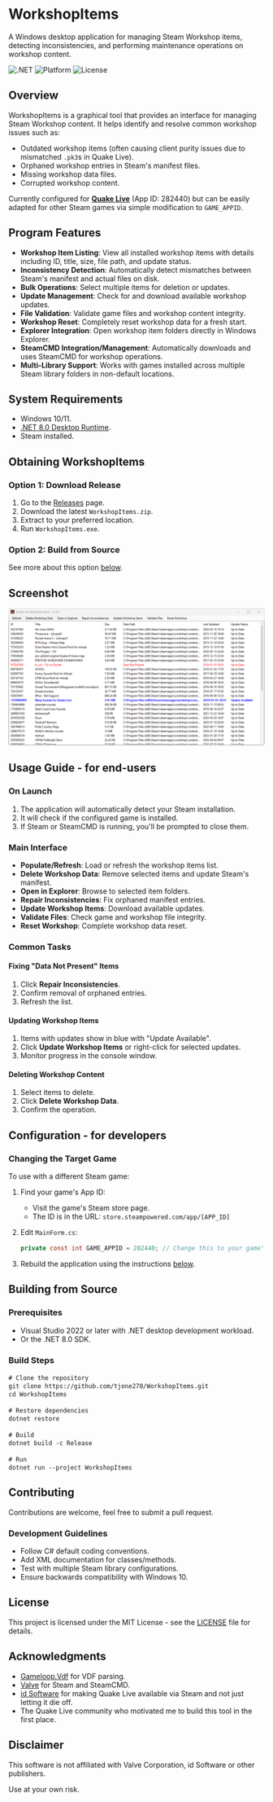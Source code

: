 # WorkshopItems

A Windows desktop application for managing Steam Workshop items, detecting inconsistencies, and performing maintenance operations on workshop content.

![.NET](https://img.shields.io/badge/.NET-8.0-blue.svg)
![Platform](https://img.shields.io/badge/platform-Windows-lightgrey.svg)
![License](https://img.shields.io/badge/license-MIT-green.svg)

## Overview

WorkshopItems is a graphical tool that provides an interface for managing Steam Workshop content. It helps identify and resolve common workshop issues such as:
- Outdated workshop items (often causing client purity issues due to mismatched `.pk3`s in Quake Live).
- Orphaned workshop entries in Steam's manifest files.
- Missing workshop data files.
- Corrupted workshop content.

Currently configured for [**Quake Live**](https://store.steampowered.com/app/282440/Quake_Live/) (App ID: 282440) but can be easily adapted for other Steam games via simple modification to `GAME_APPID`.

## Program Features

- **Workshop Item Listing**: View all installed workshop items with details including ID, title, size, file path, and update status.
- **Inconsistency Detection**: Automatically detect mismatches between Steam's manifest and actual files on disk.
- **Bulk Operations**: Select multiple items for deletion or updates.
- **Update Management**: Check for and download available workshop updates.
- **File Validation**: Validate game files and workshop content integrity.
- **Workshop Reset**: Completely reset workshop data for a fresh start.
- **Explorer Integration**: Open workshop item folders directly in Windows Explorer.
- **SteamCMD Integration/Management**: Automatically downloads and uses SteamCMD for workshop operations.
- **Multi-Library Support**: Works with games installed across multiple Steam library folders in non-default locations.

## System Requirements

- Windows 10/11.
- [.NET 8.0 Desktop Runtime](https://dotnet.microsoft.com/en-us/download/dotnet/8.0/runtime).
- Steam installed.

## Obtaining WorkshopItems

### Option 1: Download Release
1. Go to the [Releases](../../releases) page.
2. Download the latest `WorkshopItems.zip`.
3. Extract to your preferred location.
4. Run `WorkshopItems.exe`.

### Option 2: Build from Source
See more about this option [below](#building-from-source).

## Screenshot
![MainForm](imgs/screenshot.png)

## Usage Guide - for end-users

### On Launch
1. The application will automatically detect your Steam installation.
2. It will check if the configured game is installed.
3. If Steam or SteamCMD is running, you'll be prompted to close them.

### Main Interface
- **Populate/Refresh**: Load or refresh the workshop items list.
- **Delete Workshop Data**: Remove selected items and update Steam's manifest.
- **Open in Explorer**: Browse to selected item folders.
- **Repair Inconsistencies**: Fix orphaned manifest entries.
- **Update Workshop Items**: Download available updates.
- **Validate Files**: Check game and workshop file integrity.
- **Reset Workshop**: Complete workshop data reset.

### Common Tasks

#### Fixing "Data Not Present" Items
1. Click **Repair Inconsistencies**.
2. Confirm removal of orphaned entries.
3. Refresh the list.

#### Updating Workshop Items
1. Items with updates show in blue with "Update Available".
2. Click **Update Workshop Items** or right-click for selected updates.
3. Monitor progress in the console window.

#### Deleting Workshop Content
1. Select items to delete.
2. Click **Delete Workshop Data**.
3. Confirm the operation.

## Configuration - for developers

### Changing the Target Game
To use with a different Steam game:

1. Find your game's App ID:
   - Visit the game's Steam store page.
   - The ID is in the URL: `store.steampowered.com/app/[APP_ID]`

2. Edit `MainForm.cs`:
   ```csharp
   private const int GAME_APPID = 282440; // Change this to your game's ID
   ```

3. Rebuild the application using the instructions [below](#building-from-source).


## Building from Source

### Prerequisites
- Visual Studio 2022 or later with .NET desktop development workload.
- Or the .NET 8.0 SDK.

### Build Steps
```
# Clone the repository
git clone https://github.com/tjone270/WorkshopItems.git
cd WorkshopItems

# Restore dependencies
dotnet restore

# Build
dotnet build -c Release

# Run
dotnet run --project WorkshopItems
```

## Contributing

Contributions are welcome, feel free to submit a pull request.

### Development Guidelines
- Follow C# default coding conventions.
- Add XML documentation for classes/methods.
- Test with multiple Steam library configurations.
- Ensure backwards compatibility with Windows 10.

## License

This project is licensed under the MIT License - see the [LICENSE](LICENSE) file for details.

## Acknowledgments

- [Gameloop.Vdf](https://github.com/shravan2x/Gameloop.Vdf) for VDF parsing.
- [Valve](https://www.valvesoftware.com/en/) for Steam and SteamCMD.
- [id Software](https://www.idsoftware.com/en) for making Quake Live available via Steam and not just letting it die off.
- The Quake Live community who motivated me to build this tool in the first place.

## Disclaimer

This software is not affiliated with Valve Corporation, id Software or other publishers.

Use at your own risk.